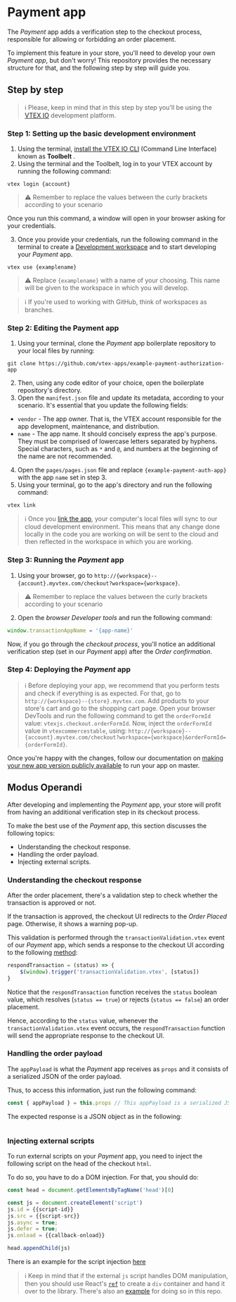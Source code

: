 # Payment app

The *Payment* app adds a verification step to the checkout process, responsible for allowing or forbidding an order placement.

To implement this feature in your store, you'll need to develop your own *Payment app*, but don't worry! This repository provides the necessary structure for that, and the following step by step will guide you.

## Step by step

> ℹ️ Please, keep in mind that in this step by step you'll be using the [VTEX IO](https://developers.vtex.com/vtex-developer-docs/docs/what-is-vtex-io) development platform.

### Step 1: Setting up the basic development environment

1. Using the terminal, [install the VTEX IO CLI](https://vtex.io/docs/recipes/development/vtex-io-cli-installation-and-command-reference/) (Command Line Interface) known as **Toolbelt** .
2. Using the terminal and the Toolbelt, log in to your VTEX account by running the following command:

```shell
vtex login {account}
```

> ⚠️ Remember to replace the values between the curly brackets according to your scenario

Once you run this command, a window will open in your browser asking for your credentials.

3. Once you provide your credentials, run the following command in the terminal to create a [Development workspace](https://vtex.io/docs/recipes/development/creating-a-development-workspace/) and to start developing your *Payment* app.

```shell
vtex use {examplename}
```

> ⚠️ Replace `{examplename}` with a name of your choosing. This name will be given to the workspace in which you will develop.

> ℹ️ If you're used to working with GitHub, think of workspaces as branches.

### Step 2: Editing the Payment app

1. Using your terminal, clone the *Payment* app boilerplate repository to your local files by running:

```shell
git clone https://github.com/vtex-apps/example-payment-authorization-app
```

2. Then, using any code editor of your choice, open the boilerplate repository's directory.
3. Open the `manifest.json` file and update its metadata, according to your scenario. It's essential that you update the following fields:

- `vendor` - The app owner. That is, the VTEX account responsible for the app development, maintenance, and distribution.
- `name` - The app name. It should concisely express the app's purpose. They must be comprised of lowercase letters separated by hyphens. Special characters, such as `*` and `@`, and numbers at the beginning of the name are not recommended.

4. Open the `pages/pages.json` file and replace `{example-payment-auth-app}` with the app `name` set in step 3.
5. Using your terminal, go to the app's directory and run the following command:

```shell
vtex link
```

> ℹ️ Once you [link the app](https://vtex.io/docs/recipes/development/linking-an-app/), your computer's local files will sync to our cloud development environment. This means that any change done locally in the code you are working on will be sent to the cloud and then reflected in the workspace in which you are working.

### Step 3: Running the *Payment* app

1. Using your browser, go to `http://{workspace}--{account}.myvtex.com/checkout?workspace={workspace}`.

> ⚠️ Remember to replace the values between the curly brackets according to your scenario

2. Open the *browser Developer tools* and run the following command:

```javascript
window.transactionAppName = '{app-name}'
```

Now, if you go through the *checkout process*, you'll notice an additional verification step (set in our *Payment* app) after the *Order confirmation*.


### Step 4: Deploying the *Payment* app

> ℹ️ Before deploying your app, we recommend that you perform tests and check if everything is as expected. For that, go to `http://{workspace}--{store}.myvtex.com`. Add products to your store's cart and go to the shopping cart page. Open your browser DevTools and run the following command to get the `orderFormId` value: `vtexjs.checkout.orderFormId`. Now, inject the `orderFormId` value in `vtexcommercestable`, using:
`http://{workspace}--{account}.myvtex.com/checkout?workspace={workspace}&orderFormId={orderFormId}`.

Once you're happy with the changes, follow our documentation on [making your new app version publicly available](https://vtex.io/docs/recipes/development/making-your-new-app-version-publicly-available/) to run your app on master.

## Modus Operandi

After developing and implementing the *Payment* app, your store will profit from having an additional verification step in its checkout process.

To make the best use of the *Payment* app, this section discusses the following topics:

- Understanding the checkout response.
- Handling the order payload.
- Injecting external scripts.

### Understanding the checkout response

After the order placement, there's a validation step to check whether the transaction is approved or not.

If the transaction is approved, the checkout UI redirects to the *Order Placed* page. Otherwise, it shows a warning pop-up.

This validation is performed through the `transactionValidation.vtex` event of our *Payment* app, which sends a response to the checkout UI according to the following [method](https://github.com/vtex-apps/payment-authorization-app-example/blob/3e5742c87a2771998009cff4fecacb092bb3362b/react/index.js#L22):

```javascript
respondTransaction = (status) => {
    $(window).trigger('transactionValidation.vtex', [status])
}
```

Notice that the `respondTransaction` function receives the `status` boolean value, which resolves (`status == true`) or rejects (`status == false`) an order placement.

Hence, according to the `status` value, whenever the `transactionValidation.vtex` event occurs, the `respondTransaction` function will send the appropriate response to the checkout UI.

### Handling the order payload

The `appPayload` is what the *Payment* app receives as `props` and it consists of a serialized JSON of the order payload.

Thus, to access this information, just run the following command:

```javascript
const { appPayload } = this.props // This appPayload is a serialized JSON (as string).
```

The expected response is a JSON object as in the following:

```json
```

### Injecting external scripts

To run external scripts on your *Payment* app, you need to inject the following script on the head of the checkout `html`. 

To do so, you have to do a DOM injection. For that, you should do:

```javascript
const head = document.getElementsByTagName('head')[0]

const js = document.createElement('script')
js.id = {{script-id}}
js.src = {{script-src}}
js.async = true;
js.defer = true;
js.onload = {{callback-onload}}

head.appendChild(js)
```

There is an example for the script injection [here](https://github.com/vtex-apps/payment-authorization-app-example/blob/3e5742c87a2771998009cff4fecacb092bb3362b/react/index.js#L41)

> ℹ️ Keep in mind that if the external `js` script handles DOM manipulation, then you should use React's [`ref`](https://reactjs.org/docs/refs-and-the-dom.html) to create a `div` container and hand it over to the library. There's also an [example](https://github.com/vtex-apps/payment-authorization-app-example/blob/3e5742c87a2771998009cff4fecacb092bb3362b/react/index.js#L11) for doing so in this repo.
